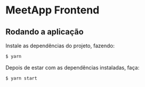 # MeetApp Frontend

## Rodando a aplicação

Instale as dependências do projeto, fazendo:
```bash
$ yarn
```

Depois de estar com as dependências instaladas, faça:
```bash
$ yarn start
```

